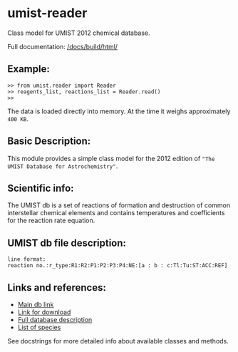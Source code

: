 # umist-reader
Class model for UMIST 2012 chemical database.

Full documentation: [/docs/build/html/](https://github.com/industrialsynthfreak/umist-reader/tree/master/docs/build/html/umist)


## Example:
    >> from umist.reader import Reader
    >> reagents_list, reactions_list = Reader.read()
    >> 

The data is loaded directly into memory. At the time it weighs approximately `400 KB`.


## Basic Description:

This module provides a simple class model for the 2012 edition of `"The UMIST Database for Astrochemistry"`.


## Scientific info:

The UMIST db is a set of reactions of formation and destruction of common interstellar chemical elements and contains temperatures and coefficients for the reaction rate equation.


##  UMIST db file description:

    line format:
    reaction no.:r_type:R1:R2:P1:P2:P3:P4:NE:[a : b : c:Tl:Tu:ST:ACC:REF]


## Links and references:

- [Main db link](http://udfa.ajmarkwick.net/)
- [Link for download](http://udfa.ajmarkwick.net/downloads/RATE12.dist.txt)
- [Full database description](http://arxiv.org/pdf/1212.6362v1.pdf)
- [List of species](http://udfa.ajmarkwick.net/index.php?mode=species)

See docstrings for more detailed info about available classes and methods.
